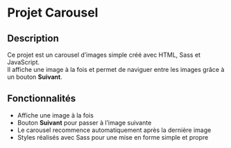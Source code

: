 # Projet Carousel

## Description

Ce projet est un carousel d’images simple créé avec HTML, Sass et JavaScript.  
Il affiche une image à la fois et permet de naviguer entre les images grâce à un bouton **Suivant**.

## Fonctionnalités

- Affiche une image à la fois  
- Bouton **Suivant** pour passer à l’image suivante  
- Le carousel recommence automatiquement après la dernière image  
- Styles réalisés avec Sass pour une mise en forme simple et propre


